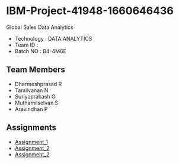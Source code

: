# IBM-Project-41948-1660646436
Global Sales Data Analytics

- Technology : DATA ANALYTICS
- Team ID    : 
- Batch NO   : B4-4M6E

## Team Members
- Dharmeshprasad R
- Tamilvanan N
- Suriyaprakash G
- Muthamilselvan S
- Aravindhan P

## Assignments

- [Assignment_1](https://github.com/IBM-EPBL/IBM-Project-41948-1660646436/tree/main/Assignments/Assignment_1)
- [Assignment_2](https://github.com/IBM-EPBL/IBM-Project-41948-1660646436/tree/main/Assignments/Assignment_2)
- [Assignment_2](https://github.com/IBM-EPBL/IBM-Project-41948-1660646436/tree/main/Assignments/Assignment_3)

